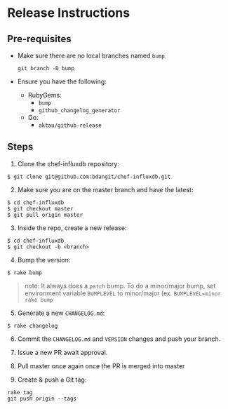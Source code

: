 # Release Instructions

## Pre-requisites
- Make sure there are no local branches named `bump`

  ```
  git branch -D bump
  ```

- Ensure you have the following:
  - RubyGems:
    - `bump`
    - `github_changelog_generator`
  - Go:
    - `aktau/github-release`

## Steps

1. Clone the chef-influxdb repository:
  ```
  $ git clone git@github.com:bdangit/chef-influxdb.git
  ```

2. Make sure you are on the master branch and have the latest:
  ```
  $ cd chef-influxdb
  $ git checkout master
  $ git pull origin master
  ```

3. Inside the repo, create a new release:
  ```
  $ cd chef-influxdb
  $ git checkout -b <branch>
  ```

4. Bump the version:
  ```
  $ rake bump
  ```
  > note: It always does a `patch` bump. To do a minor/major bump, set environment variable
  > `BUMPLEVEL` to minor/major (ex. `BUMPLEVEL=minor rake bump`

5. Generate a new `CHANGELOG.md`:

  ```
  $ rake changelog
  ```

6. Commit the `CHANGELOG.md` and `VERSION` changes and push your branch.

7. Issue a new PR await approval.

8. Pull master once again once the PR is merged into master

9. Create & push a Git tag:
  ```
  rake tag
  git push origin --tags
  ```
